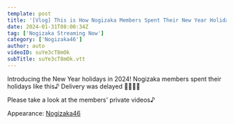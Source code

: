 ```yaml
---
template: post
title: '[Vlog] This is How Nogizaka Members Spent Their New Year Holidays ♪ [Overseas travel]'
date: 2024-01-31T08:00:34Z
tag: ['Nogizaka Streaming Now']
category: ['Nogizaka46']
author: auto 
videoID: suYe3cT8mOk
subTitle: suYe3cT8mOk.vtt
---
```

Introducing the New Year holidays in 2024! Nogizaka members spent their holidays like this♪ Delivery was delayed 🙇🏻‍♂️💦

Please take a look at the members' private videos♪

Appearance: [Nogizaka46](/artist/nogizaka46/)

